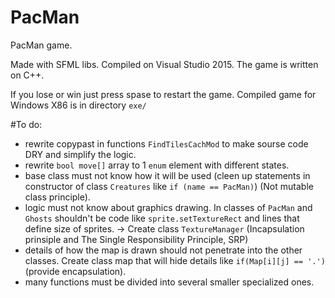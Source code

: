 # PacMan
PacMan game.

Made with SFML libs. Compiled on Visual Studio 2015. The game is written on C++.

If you lose or win just press spase to restart the game. Compiled game for Windows X86 is in directory ```exe/```

#To do: 
- rewrite copypast in functions  ```FindTilesCachMod``` to make sourse code DRY and simplify the logic.
- rewrite ```bool move[]``` array to 1 ```enum``` element with different states.
- base class must not know how it will be used (cleen up statements in constructor of class ```Creatures``` like ```if (name == PacMan)```) (Not mutable class principle).
- logic must not know about graphics drawing. In classes of ```PacMan``` and ```Ghosts``` shouldn't be code like ```sprite.setTextureRect``` and lines that define size of sprites. -> Create class ```TextureManager``` (Incapsulation prinsiple and The Single Responsibility Principle, SRP)
- details of how the map is drawn should not penetrate into the other classes. Create class map that will hide details like ```if(Map[i][j] == '.')``` (provide encapsulation).
- many functions must be divided into several smaller specialized ones.
